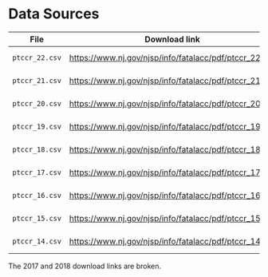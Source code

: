# Data Sources

| File           | Download link                                          | Landing link                                           |
| -------------- | ------------------------------------------------------ | ------------------------------------------------------ |
| `ptccr_22.csv` | https://www.nj.gov/njsp/info/fatalacc/pdf/ptccr_22.pdf | https://www.nj.gov/njsp/info/fatalacc/2022-stats.shtml |
| `ptccr_21.csv` | https://www.nj.gov/njsp/info/fatalacc/pdf/ptccr_21.pdf | https://www.nj.gov/njsp/info/fatalacc/2021-stats.shtml |
| `ptccr_20.csv` | https://www.nj.gov/njsp/info/fatalacc/pdf/ptccr_20.pdf | https://www.nj.gov/njsp/info/fatalacc/2020-stats.shtml |
| `ptccr_19.csv` | https://www.nj.gov/njsp/info/fatalacc/pdf/ptccr_19.pdf | https://www.nj.gov/njsp/info/fatalacc/2019-stats.shtml |
| `ptccr_18.csv` | https://www.nj.gov/njsp/info/fatalacc/pdf/ptccr_18.pdf | https://www.nj.gov/njsp/info/fatalacc/2018-stats.shtml |
| `ptccr_17.csv` | https://www.nj.gov/njsp/info/fatalacc/pdf/ptccr_17.pdf | https://www.nj.gov/njsp/info/fatalacc/2017-stats.shtml |
| `ptccr_16.csv` | https://www.nj.gov/njsp/info/fatalacc/pdf/ptccr_16.pdf | https://www.nj.gov/njsp/info/fatalacc/2016-stats.shtml |
| `ptccr_15.csv` | https://www.nj.gov/njsp/info/fatalacc/pdf/ptccr_15.pdf | https://www.nj.gov/njsp/info/fatalacc/2015-stats.shtml |
| `ptccr_14.csv` | https://www.nj.gov/njsp/info/fatalacc/pdf/ptccr_14.pdf | https://www.nj.gov/njsp/info/fatalacc/2014-stats.shtml |

The 2017 and 2018 download links are broken.

